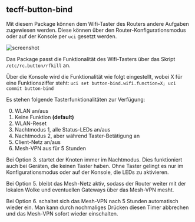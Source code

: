 ## tecff-button-bind

Mit diesem Package können dem Wifi-Taster des Routers andere Aufgaben zugewiesen werden.
Diese können über den Router-Konfigurationsmodus oder auf der Konsole per `uci` gesetzt werden.

![screenshot](https://user-images.githubusercontent.com/1591563/43073047-7ee14e88-8e78-11e8-8046-a6d1412bd6db.png)

Das Package passt die Funktionalität des Wifi-Tasters über das Skript `/etc/rc.button/rfkill` an.

Über die Konsole wird die Funktionalität wie folgt eingestellt, wobei X für eine Funktionsziffer steht:
`uci set button-bind.wifi.function=X; uci commit button-bind`

Es stehen folgende Tasterfunktionalitäten zur Verfügung:

0. WLAN an/aus
1. Keine Funktion **(default)**
2. WLAN-Reset
3. Nachtmodus 1, alle Status-LEDs an/aus
4. Nachtmodus 2, aber während Taster-Betätigung an
5. Client-Netz an/aus
6. Mesh-VPN aus für 5 Stunden

Bei Option 3. startet der Knoten immer im Nachtmodus. Dies funktioniert auch bei
Geräten, die keinen Taster haben. Ohne Taster gelingt es nur im Konfigurationsmodus oder
auf der Konsole, die LEDs zu aktivieren.

Bei Option 5. bleibt das Mesh-Netz aktiv, sodass der Router weiter mit der
lokalen Wolke und eventuellen Gateways über das Mesh-VPN mesht.

Bei Option 6. schaltet sich das Mesh-VPN nach 5 Stunden automatisch wieder ein.
Man kann durch nochmaliges Drücken diesen Timer abbrechen und das Mesh-VPN
sofort wieder einschalten.
